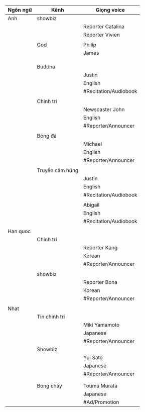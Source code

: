 | Ngôn ngữ | Kênh            | Giọng voice           |
|----------|-----------------|-----------------------|
| Anh      | showbiz         |                       |
|          |                 | Reporter Catalina     |
|          |                 | Reporter Vivien       |
|          |                 |                       |
|          | God             | Philip                |
|          |                 | James                 |
|          |                 |                       |
|          |                 |                       |
|          |                 |                       |
|          | Buddha          |                       |
|          |                 | Justin                |
|          |                 | English               |
|          |                 | #Recitation/Audiobook |
|          |                 |                       |
|          | Chinh tri       |                       |
|          |                 | Newscaster John       |
|          |                 | English               |
|          |                 | #Reporter/Announcer   |
|          |                 |                       |
|          | Bóng đá         |                       |
|          |                 | Michael               |
|          |                 | English               |
|          |                 | #Reporter/Announcer   |
|          |                 |                       |
|          | Truyền cảm hứng |                       |
|          |                 | Justin                |
|          |                 | English               |
|          |                 | #Recitation/Audiobook |
|          |                 |                       |
|          |                 | Abigail               |
|          |                 | English               |
|          |                 | #Recitation/Audiobook |
|          |                 |                       |
| Han quoc |                 |                       |
|          | Chinh tri       |                       |
|          |                 | Reporter Kang         |
|          |                 | Korean                |
|          |                 | #Reporter/Announcer   |
|          |                 |                       |
|          | showbiz         |                       |
|          |                 | Reporter Bona         |
|          |                 | Korean                |
|          |                 | #Reporter/Announcer   |
|          |                 |                       |
| Nhat     |                 |                       |
|          | Tin chinh tri   |                       |
|          |                 | Miki Yamamoto         |
|          |                 | Japanese              |
|          |                 | #Reporter/Announcer   |
|          | Showbiz         |                       |
|          |                 | Yui Sato              |
|          |                 | Japanese              |
|          |                 | #Reporter/Announcer   |
|          |                 |                       |
|          |                 |                       |
|          | Bong chay       | Touma Murata          |
|          |                 | Japanese              |
|          |                 | #Ad/Promotion         |
